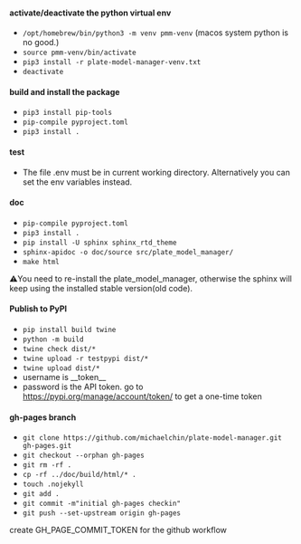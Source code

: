 #### activate/deactivate the python virtual env

- `/opt/homebrew/bin/python3 -m venv pmm-venv` (macos system python is no good.)
- `source pmm-venv/bin/activate`
- `pip3 install -r plate-model-manager-venv.txt`
- `deactivate`

#### build and install the package

- `pip3 install pip-tools`
- `pip-compile pyproject.toml`
- `pip3 install .`

#### test

- The file .env must be in current working directory. Alternatively you can set the env variables instead.

#### doc

- `pip-compile pyproject.toml`
- `pip3 install .`
- `pip install -U sphinx sphinx_rtd_theme`
- `sphinx-apidoc -o doc/source src/plate_model_manager/`
- `make html`

⚠️You need to re-install the plate_model_manager, otherwise the sphinx will keep using the installed stable version(old code).

#### Publish to PyPI

- `pip install build twine`
- `python -m build`
- `twine check dist/*`
- `twine upload -r testpypi dist/*`
- `twine upload dist/*`
- username is \_\_token\_\_
- password is the API token. go to https://pypi.org/manage/account/token/ to get a one-time token

#### gh-pages branch

- `git clone https://github.com/michaelchin/plate-model-manager.git gh-pages.git`
- `git checkout --orphan gh-pages`
- `git rm -rf .`
- `cp -rf ../doc/build/html/* .`
- `touch .nojekyll`
- `git add .`
- `git commit -m"initial gh-pages checkin"`
- `git push --set-upstream origin gh-pages`

create GH_PAGE_COMMIT_TOKEN for the github workflow
